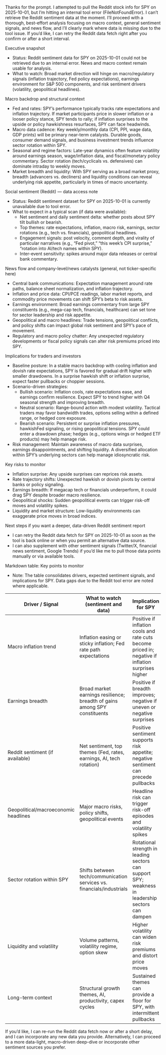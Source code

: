 Thanks for the prompt. I attempted to pull the Reddit stock info for SPY on 2025-10-01, but I’m hitting an internal tool error (FileNotFoundError). I can’t retrieve the Reddit sentiment data at the moment. I’ll proceed with a thorough, best-effort analysis focusing on macro context, general sentiment signals, and news flow, and I’ll clearly mark where data is missing due to the tool issue. If you’d like, I can retry the Reddit data fetch right after you confirm or after a short interval.

Executive snapshot
- Status: Reddit sentiment data for SPY on 2025-10-01 could not be retrieved due to an internal error. News and macro context remain usable for analysis.
- What to watch: Broad market direction will hinge on macro/regulatory signals (inflation trajectory, Fed policy expectations), earnings environment for S&P 500 components, and risk sentiment drivers (volatility, geopolitical headlines).

Macro backdrop and structural context
- Fed and rates: SPY’s performance typically tracks rate expectations and inflation trajectory. If market participants price in slower inflation or a looser policy stance, SPY tends to rally; if inflation surprises to the upside or policy hawkishness resurfaces, SPY can face headwinds.
- Macro data cadence: Key weekly/monthly data (CPI, PPI, wage data, GDP prints) will be primary near-term catalysts. Durable goods, consumer demand signals, and business investment trends influence sector rotation within SPY.
- Seasonal and regime factors: Late-year dynamics often feature volatility around earnings season, wage/inflation data, and fiscal/monetary policy commentary. Sector rotation (tech/cyclicals vs. defensives) can dominate intraday to weekly moves.
- Market breadth and liquidity: With SPY serving as a broad market proxy, breadth (advancers vs. decliners) and liquidity conditions can reveal underlying risk appetite, particularly in times of macro uncertainty.

Social sentiment (Reddit) — data access note
- Status: Reddit sentiment dataset for SPY on 2025-10-01 is currently unavailable due to tool error.
- What to expect in a typical scan (if data were available):
  - Net sentiment and daily sentiment delta: whether posts about SPY tilt bullish or bearish.
  - Top themes: rate expectations, inflation, macro risk, earnings, sector rotations (e.g., tech vs. financials), geopolitical headlines.
  - Engagement signals: post velocity, comment depth, and virality of particular narratives (e.g., “Fed pivot,” “this week’s CPI surprise,” “rotation into AI/tech names within SPY).
  - Inter-event sensitivity: spikes around major data releases or central bank commentary.

News flow and company-level/news catalysts (general, not ticker-specific here)
- Central bank communications: Expectation management around rate paths, balance sheet normalization, and inflation trajectory.
- Inflation and price data: CPI/PCE readings, labor market reports, and commodity price movements can shift SPY’s beta to risk assets.
- Earnings environment: Broad earnings commentary from large SPY constituents (e.g., mega-cap tech, financials, healthcare) can set tone for sector leadership and risk appetite.
- Geopolitical and macro headlines: Trade tensions, geopolitical conflicts, and policy shifts can impact global risk sentiment and SPY’s pace of movement.
- Regulatory and macro policy chatter: Any unexpected regulatory developments or fiscal policy signals can alter risk premiums priced into SPY.

Implications for traders and investors
- Baseline posture: In a stable macro backdrop with cooling inflation and dovish rate expectations, SPY is favored for gradual drift higher with smaller drawdowns. In a surprise hawkish shift or inflation surprise, expect faster pullbacks or choppier sessions.
- Scenario-driven strategies:
  - Bullish scenario: Inflation cools, rate expectations ease, and earnings confirm resilience. Expect SPY to trend higher with Q4 seasonal strength and improving breadth.
  - Neutral scenario: Range-bound action with modest volatility. Tactical traders may favor bandwidth trades, options selling within a defined range, or hedged core exposure.
  - Bearish scenario: Persistent or surprise inflation pressures, hawkishFed signaling, or rising geopolitical tensions. SPY could enter a drawdown phase; hedges (e.g., options wings or hedged ETF products) may help manage risk.
- Risk management: Maintain awareness of macro data surprises, earnings disappointments, and shifting liquidity. A diversified allocation within SPY’s underlying sectors can help manage idiosyncratic risk.

Key risks to monitor
- Inflation surprise: Any upside surprises can reprices risk assets.
- Rate trajectory shifts: Unexpected hawkish or dovish pivots by central banks or policy signaling.
- Earnings breadth: If megacap tech or financials underperform, it could drag SPY despite broader macro resilience.
- Geopolitical shocks: Sudden geopolitical events can trigger risk-off moves and volatility spikes.
- Liquidity and market structure: Low-liquidity environments can exaggerate price moves in broad indices.

Next steps if you want a deeper, data-driven Reddit sentiment report
- I can retry the Reddit data fetch for SPY on 2025-10-01 as soon as the tool is back online or when you permit an alternative data source.
- I can also supplement with other sentiment signals (Twitter/X, financial news sentiment, Google Trends) if you’d like me to pull those data points manually or via available tools.

Markdown table: Key points to monitor
- Note: The table consolidates drivers, expected sentiment signals, and implications for SPY. Data gaps due to the Reddit tool error are noted where applicable.

| Driver / Signal | What to watch (sentiment and data) | Implication for SPY | Indicators to monitor |
|-----------------|-------------------------------------|---------------------|----------------------|
| Macro inflation trend | Inflation easing or sticky inflation; Fed rate path expectations | Positive if inflation cools and rate cuts become priced in; negative if inflation surprises higher | CPI, PCE, PPI, Fed communications, 2Y/10Y yield curve |
| Earnings breadth | Broad market earnings resilience; breadth of gains among SPY constituents | Positive if breadth improves; negative if uneven or negative surprises | S&P 500 earnings reaction, breadth metrics (Adv/Dec), sector performance |
| Reddit sentiment (if available) | Net sentiment, top themes (Fed, rates, earnings, AI, tech rotation) | Positive sentiment supports risk appetite; negative sentiment can precede pullbacks | Net sentiment delta, post virality, topic clusters |
| Geopolitical/macroeconomic headlines | Major macro risks, policy shifts, geopolitical events | Headline risk can trigger risk-off episodes and volatility spikes | News sentiment indices, VIX, implied volatility (options) |
| Sector rotation within SPY | Shifts between tech/communication services vs. financials/industrials | Rotational strength in leading sectors can support SPY; weakness in leadership sectors can dampen | Sector ETF performance (XLK, XLF, XLY, etc.), leadership indices |
| Liquidity and volatility | Volume patterns, volatility regime, option skew | Higher volatility can widen risk premiums and distort price moves | VIX levels, put/call ratios, average true range (ATR) |
| Long-term context | Structural growth themes, AI, productivity, capex cycles | Sustained themes can provide a floor for SPY, with intermittent pullbacks | Earnings guidance, CAPEX trends, macro proxies (ISM, PMI) |

If you’d like, I can re-run the Reddit data fetch now or after a short delay, and I can incorporate any new data you provide. Alternatively, I can proceed to a more data-light, macro-driven deep-dive or incorporate other sentiment sources you prefer.